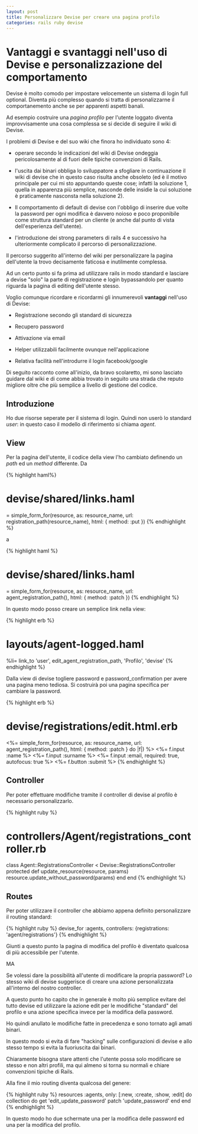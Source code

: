 ```yaml
---
layout: post
title: Personalizzare Devise per creare una pagina profilo
categories: rails ruby devise
---
```


# Vantaggi e svantaggi nell'uso di Devise e personalizzazione del comportamento

Devise è molto comodo per impostare velocemente un sistema di login full optional.
Diventa più complesso quando si tratta di personalizzarne il comportanemento anche se per apparenti aspetti banali.

Ad esempio costruire una _pagina profilo_ per l'utente loggato diventa improvvisamente una cosa complessa se si decide di seguire il wiki di Devise.

I problemi di Devise e del suo wiki che finora ho individuato sono 4:
  
- operare secondo le indicazioni del wiki di Devise ondeggia pericolosamente al di fuori delle tipiche convenzioni di Rails.

- l'uscita dai binari obbliga lo sviluppatore a sfogliare in continuazione il wiki di devise che in questo caso risulta anche obsoleto (ed è il motivo principale per cui mi sto appuntando queste cose; infatti la soluzione 1, quella in apparenza più semplice, nasconde delle insidie la cui soluzione è praticamente nasconsta nella soluzione 2).

- Il comportamento di default di devise con l'obbligo di inserire due volte la password per ogni modifica è davvero noioso e poco proponibile come struttura standard per un cliente (e anche dal punto di vista dell'esperienza dell'utente).

- l'introduzione dei strong parameters di rails 4 e successivo ha ulteriormente complicato il percorso di personalizzazione.

Il percorso suggerito all'interno del wiki per personalizzare la pagina dell'utente la trovo decisamente faticosa e inutilmente complessa. 

Ad un certo punto si fa prima ad utilizzare rails in modo standard e lasciare a devise "solo" la parte di registrazione e login bypassandolo per quanto riguarda la pagina di editing dell'utente stesso.

Voglio comunque ricordare e ricordarmi gli innumerevoli __vantaggi__ nell'uso di Devise:

- Registrazione secondo gli standard di sicurezza

- Recupero password

- Attivazione via email

- Helper utilizzabili facilmente ovunque nell'applicazione

- Relativa facilità nell'introdurre il login facebook/google

Di seguito racconto come all'inizio, da bravo scolaretto, mi sono lasciato guidare dal wiki e di come abbia trovato in seguito una strada che reputo migliore oltre che più semplice a livello di gestione del codice.

## Introduzione

Ho due risorse seperate per il sistema di login. Quindi non userò lo standard _user_: in questo caso il modello di riferimento si chiama _agent_.

## View

Per la pagina dell'utente, il codice della view l'ho cambiato definendo un _path_ ed un _method_ differente. Da

{% highlight haml%}
# devise/shared/links.haml
= simple_form_for(resource, as: resource_name, url: registration_path(resource_name), html: { method: :put })
{% endhighlight %}

a

{% highlight haml %}
# devise/shared/links.haml
= simple_form_for(resource, as: resource_name, url: agent_registration_path(), html: { method: :patch })
{% endhighlight %}

In questo modo posso creare un semplice link nella view:

{% highlight erb %}
# layouts/agent-logged.haml
%li= link_to 'user', edit_agent_registration_path, 'Profilo', 'devise'
{% endhighlight %}

Dalla view di devise togliere password e password_confirmation per avere una pagina meno tediosa. Si costruirà poi una pagina specifica per cambiare la password.

{% highlight erb %}
# devise/registrations/edit.html.erb
<%= simple_form_for(resource, as: resource_name, url: agent_registration_path(), html: { method: :patch } do |f|) %>
  <%= f.input :name %>
  <%= f.input :surname %>
  <%= f.input :email, required: true, autofocus: true %>
  <%= f.button :submit %>
{% endhighlight %}

## Controller

Per poter effettuare modifiche tramite il controller di devise al profilo è necessario personalizzarlo.

{% highlight ruby %}
# controllers/Agent/registrations_controller.rb
class Agent::RegistrationsController < Devise::RegistrationsController
  protected
  def update_resource(resource, params)
    resource.update_without_password(params)
  end
end
{% endhighlight %}

## Routes

Per poter utilizzare il controller che abbiamo appena definito personalizzare il routing standard:

{% highlight ruby %}
devise_for :agents, controllers: {registrations: 'agent/registrations'}
{% endhighlight %}

Giunti a questo punto la pagina di modifica del profilo è diventato qualcosa di più accessibile per l'utente.

MA

Se volessi dare la possibilità all'utente di modificare la propria password? Lo stesso wiki di devise suggerisce di creare una azione personalizzata all'interno del nostro controller.

A questo punto ho capito che in generale è molto più semplice evitare del tutto devise ed utilizzare la azione edit per le modifiche "standard" del profilo e una azione specifica invece per la modifica della password.

Ho quindi anullato le modifiche fatte in precedenza e sono tornato agli amati binari.

In questo modo si evita di fare "hacking" sulle configurazioni di devise e allo stesso tempo si evita la fuoriuscita dai binari.

Chiaramente bisogna stare attenti che l'utente possa solo modificare se stesso e non altri profili, ma qui almeno si torna su normali e chiare convenzioni tipiche di Rails.

Alla fine il mio routing diventa qualcosa del genere:

{% highlight ruby %}
resources :agents, only: [:new, :create, :show, :edit] do
  collection do
    get 'edit_update_password'
    patch 'update_password'
  end
end
{% endhighlight %}

In questo modo ho due schermate una per la modifica delle password ed una per la modifica del profilo.